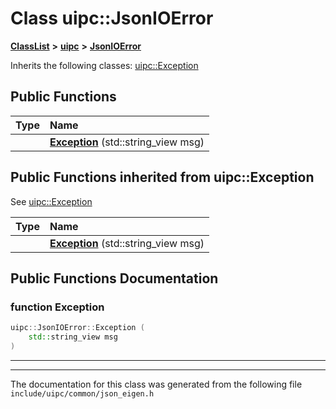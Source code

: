 

# Class uipc::JsonIOError



[**ClassList**](annotated.md) **>** [**uipc**](namespaceuipc.md) **>** [**JsonIOError**](classuipc_1_1_json_i_o_error.md)








Inherits the following classes: [uipc::Exception](classuipc_1_1_exception.md)






















































## Public Functions

| Type | Name |
| ---: | :--- |
|   | [**Exception**](#function-exception) (std::string\_view msg) <br> |


## Public Functions inherited from uipc::Exception

See [uipc::Exception](classuipc_1_1_exception.md)

| Type | Name |
| ---: | :--- |
|   | [**Exception**](classuipc_1_1_exception.md#function-exception) (std::string\_view msg) <br> |






















































## Public Functions Documentation




### function Exception 

```C++
uipc::JsonIOError::Exception (
    std::string_view msg
) 
```




<hr>

------------------------------
The documentation for this class was generated from the following file `include/uipc/common/json_eigen.h`

